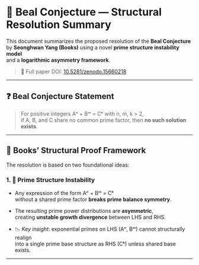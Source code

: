 # 📘 Beal Conjecture — Structural Resolution Summary

This document summarizes the proposed resolution of the **Beal Conjecture**  
by **Seonghwan Yang (Books)** using a novel **prime structure instability model**  
and a **logarithmic asymmetry framework**.

> 📄 Full paper DOI: [10.5281/zenodo.15660218](https://doi.org/10.5281/zenodo.15660218)

---

## ❓ Beal Conjecture Statement

> For positive integers Aⁿ + Bᵐ = Cᵏ with n, m, k > 2,  
> if A, B, and C share no common prime factor, then **no such solution exists**.

---

## 🧠 Books’ Structural Proof Framework

The resolution is based on two foundational ideas:

### 1. 🔺 **Prime Structure Instability**

- Any expression of the form Aⁿ + Bᵐ = Cᵏ  
  without a shared prime factor **breaks prime balance symmetry**.

- The resulting prime power distributions are **asymmetric**,  
  creating **unstable growth divergence** between LHS and RHS.

- 📉 *Key insight*: exponential primes on LHS (Aⁿ, Bᵐ) cannot structurally realign  
  into a single prime base structure as RHS (Cᵏ) unless shared base exists.

---

##
